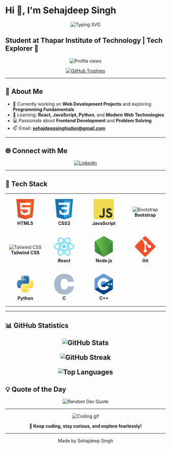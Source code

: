 # Hi 👋, I'm Sehajdeep Singh

<p align="center">
  <img src="https://readme-typing-svg.herokuapp.com?font=Fira+Code&duration=4000&pause=1500&center=true&vCenter=true&multiline=true&width=700&height=100&lines=Full+Stack+Web+Developer;Building+Modern+Web+Applications;Lifelong+Learner+%F0%9F%93%9A+%7C+Tech+Enthusiast+%F0%9F%94%A5" alt="Typing SVG" />
</p>

## Student at Thapar Institute of Technology | Tech Explorer 🚀

<p align="center">
  <img src="https://komarev.com/ghpvc/?username=sehajdeepsingh-95&label=Profile%20views&color=0e75b6&style=flat" alt="Profile views" />
</p>

<p align="center">
  <a href="https://github.com/ryo-ma/github-profile-trophy">
    <img src="https://github-profile-trophy.vercel.app/?username=sehajdeepsingh-95&theme=algolia&no-bg=true&no-frame=true&margin-w=10" alt="GitHub Trophies" />
  </a>
</p>

---

## 🧠 About Me

- 🔭 Currently working on **Web Development Projects** and exploring **Programming Fundamentals**
- 🌱 Learning: **React, JavaScript, Python**, and **Modern Web Technologies**
- 💻 Passionate about **Frontend Development** and **Problem Solving**
- 📫 Email: **sehajdeepsinghsdsn@gmail.com**

---

## 🌐 Connect with Me

<p align="center">
  <a href="https://linkedin.com/in/sehajdeep-singh-75b50b309" target="_blank">
    <img src="https://img.shields.io/badge/LinkedIn-blue?logo=linkedin&style=for-the-badge" alt="LinkedIn" />
  </a>
</p>

---

## 🧰 Tech Stack

<div align="center">
  <table>
    <tr>
      <td align="center" width="140" height="112.43">
        <img src="https://raw.githubusercontent.com/devicons/devicon/master/icons/html5/html5-original.svg" width="65" height="65" alt="HTML5" />
        <br /><strong>HTML5</strong>
      </td>
      <td align="center" width="140" height="112.43">
        <img src="https://raw.githubusercontent.com/devicons/devicon/master/icons/css3/css3-original.svg" width="65" height="65" alt="CSS3" />
        <br /><strong>CSS3</strong>
      </td>
      <td align="center" width="140" height="112.43">
        <img src="https://raw.githubusercontent.com/devicons/devicon/master/icons/javascript/javascript-original.svg" width="65" height="65" alt="JavaScript" />
        <br /><strong>JavaScript</strong>
      </td>
      <td align="center" width="140" height="112.43">
        <img src="https://cdn.worldvectorlogo.com/logos/bootstrap-5-1.svg" width="65" height="65" alt="Bootstrap" />
        <br /><strong>Bootstrap</strong>
      </td>
    </tr>
    <tr>
      <td align="center" width="140" height="112.43">
        <img src="https://www.vectorlogo.zone/logos/tailwindcss/tailwindcss-icon.svg" width="65" height="65" alt="Tailwind CSS" />
        <br /><strong>Tailwind CSS</strong>
      </td>
      <td align="center" width="140" height="112.43">
        <img src="https://raw.githubusercontent.com/devicons/devicon/master/icons/react/react-original.svg" width="65" height="65" alt="React" />
        <br /><strong>React</strong>
      </td>
      <td align="center" width="140" height="112.43">
        <img src="https://raw.githubusercontent.com/devicons/devicon/master/icons/nodejs/nodejs-original.svg" width="65" height="65" alt="Node.js" />
        <br /><strong>Node.js</strong>
      </td>
      <td align="center" width="140" height="112.43">
        <img src="https://raw.githubusercontent.com/devicons/devicon/master/icons/git/git-original.svg" width="65" height="65" alt="Git" />
        <br /><strong>Git</strong>
      </td>
    </tr>
    <tr>
      <td align="center" width="140" height="112.43">
        <img src="https://raw.githubusercontent.com/devicons/devicon/master/icons/python/python-original.svg" width="65" height="65" alt="Python" />
        <br /><strong>Python</strong>
      </td>
      <td align="center" width="140" height="112.43">
        <img src="https://raw.githubusercontent.com/devicons/devicon/master/icons/c/c-original.svg" width="65" height="65" alt="C" />
        <br /><strong>C</strong>
      </td>
      <td align="center" width="140" height="112.43">
        <img src="https://raw.githubusercontent.com/devicons/devicon/master/icons/cplusplus/cplusplus-original.svg" width="65" height="65" alt="C++" />
        <br /><strong>C++</strong>
      </td>
      <td align="center" width="140" height="112.43"></td>
    </tr>
  </table>
</div>

---
## 📊 GitHub Statistics <p align="center"> <img src="https://github-readme-stats.vercel.app/api?username=sehajdeepsingh-95&theme=tokyonight&show_icons=true&hide_border=false&count_private=true" alt="GitHub Stats" /> </p> <p align="center"> <img src="https://github-readme-streak-stats.herokuapp.com?user=sehajdeepsingh-95&theme=tokyonight&hide_border=false" alt="GitHub Streak" /> </p> <p align="center"> <img src="https://github-readme-stats.vercel.app/api/top-langs/?username=sehajdeepsingh-95&layout=compact&theme=tokyonight&hide_border=false" alt="Top Languages" />


## 💡 Quote of the Day

<p align="center">
  <img src="https://quotes-github-readme.vercel.app/api?type=horizontal&theme=radical" alt="Random Dev Quote" />
</p>

---

<p align="center">
  <img src="https://media.giphy.com/media/qgQUggAC3Pfv687qPC/giphy.gif" width="480" height="270" alt="Coding gif" />
</p>

<p align="center">
  <b>🚀 Keep coding, stay curious, and explore fearlessly!</b>
</p>

---

<p align="center">Made by Sehajdeep Singh</p>
